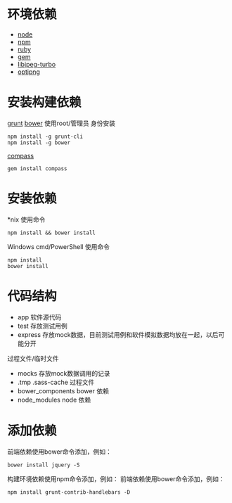 环境依赖
=======
+ [node](http://nodejs.org)
+ [npm](https://www.npmjs.com)
+ [ruby](https://www.ruby-lang.org)
+ [gem](https://rubygems.org)
+ [libjpeg-turbo](http://libjpeg-turbo.virtualgl.org)
+ [optipng](http://optipng.sourceforge.net)

安装构建依赖
==========
[grunt](http://www.gruntjs.com)
[bower](http://bower.io)
使用root/管理员 身份安装
```shell
npm install -g grunt-cli
npm install -g bower
```
[compass](http://compass-style.org)
```shell
gem install compass
```
 
安装依赖
==========
*nix 使用命令
```shell
npm install && bower install
```

Windows cmd/PowerShell 使用命令
```shell
npm install
bower install
```

代码结构
==========
+ app 软件源代码
+ test 存放测试用例
+ express 存放mock数据，目前测试用例和软件模拟数据均放在一起，以后可能分开

过程文件/临时文件
- mocks 存放mock数据调用的记录
- .tmp .sass-cache 过程文件
- bower_components bower 依赖
- node_modules node 依赖

添加依赖
==========

前端依赖使用bower命令添加，例如：
```shell
bower install jquery -S
```
构建环境依赖使用npm命令添加，例如：
前端依赖使用bower命令添加，例如：
```shell
npm install grunt-contrib-handlebars -D
```

